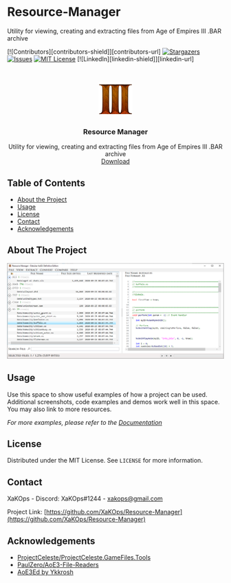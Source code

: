 # Resource-Manager
Utility for viewing, creating and extracting files from Age of Empires III .BAR archive

[![Contributors][contributors-shield]][contributors-url]
[![Stargazers][stars-shield]][stars-url]
[![Issues][issues-shield]][issues-url]
[![MIT License][license-shield]][license-url]
[![LinkedIn][linkedin-shield]][linkedin-url]



<!-- PROJECT LOGO -->
<br />
<p align="center">
  <a href="https://github.com/XaKOps/Resource-Manager">
    <img src="Images/icon.png" alt="Logo" width="80" height="80">
  </a>

  <h3 align="center">Resource Manager</h3>

  <p align="center">
    Utility for viewing, creating and extracting files from Age of Empires III .BAR archive
    <br />
     <a href="https://github.com/XaKOps/Resource-Manager">Download</a>
  </p>
</p>



<!-- TABLE OF CONTENTS -->
## Table of Contents

* [About the Project](#about-the-project)
* [Usage](#usage)
* [License](#license)
* [Contact](#contact)
* [Acknowledgements](#acknowledgements)



<!-- ABOUT THE PROJECT -->
## About The Project

![Product Name Screen Shot][product-screenshot]





<!-- USAGE EXAMPLES -->
## Usage

Use this space to show useful examples of how a project can be used. Additional screenshots, code examples and demos work well in this space. You may also link to more resources.

_For more examples, please refer to the [Documentation](https://example.com)_



<!-- LICENSE -->
## License

Distributed under the MIT License. See `LICENSE` for more information.



<!-- CONTACT -->
## Contact

XaKOps - Discord: XaKOps#1244 - xakops@gmail.com

Project Link: [https://github.com/XaKOps/Resource-Manager](https://github.com/XaKOps/Resource-Manager)



<!-- ACKNOWLEDGEMENTS -->
## Acknowledgements
* [ProjectCeleste/ProjectCeleste.GameFiles.Tools](https://github.com/ProjectCeleste/ProjectCeleste.GameFiles.Tools)
* [PaulZero/AoE3-File-Readers](https://github.com/PaulZero/AoE3-File-Readers)
* [AoE3Ed by Ykkrosh](http://games.build-a.com/aoe3/files/)





<!-- MARKDOWN LINKS & IMAGES -->
<!-- https://www.markdownguide.org/basic-syntax/#reference-style-links -->

[stars-shield]: https://img.shields.io/github/stars/XaKOps/Resource-Manager.svg?style=flat-square
[stars-url]: https://github.com/XaKOps/Resource-Manager/stargazers
[issues-shield]: https://img.shields.io/github/issues/XaKOps/Resource-Manager.svg?style=flat-square
[issues-url]: https://github.com/XaKOps/Resource-Manager/issues
[license-shield]: https://img.shields.io/github/license/XaKOps/Resource-Manager.svg?style=flat-square
[license-url]: https://github.com/XaKOps/Resource-Manager/blob/master/LICENSE.txt
[product-screenshot]: Images/1.png

